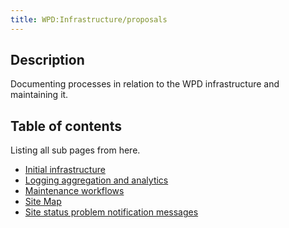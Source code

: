 ```yaml
---
title: WPD:Infrastructure/proposals
---
```

<h2><span class="mw-headline" id="Description">Description</span></h2>
<p>Documenting processes in relation to the WPD infrastructure and maintaining it.
</p>
<h2><span class="mw-headline" id="Table_of_contents">Table of contents</span></h2>
<p>Listing all sub pages from here.
</p>
<div class="subpagelist">
<ul><li> <a href="/wiki/WPD:Infrastructure/proposals/Initial_infrastructure" title="WPD:Infrastructure/proposals/Initial infrastructure">Initial infrastructure</a></li>
<li> <a href="/wiki/WPD:Infrastructure/proposals/Logging_aggregation_and_analytics" title="WPD:Infrastructure/proposals/Logging aggregation and analytics">Logging aggregation and analytics</a></li>
<li> <a href="/wiki/WPD:Infrastructure/proposals/Maintenance_workflows" title="WPD:Infrastructure/proposals/Maintenance workflows">Maintenance workflows</a></li>
<li> <a href="/wiki/WPD:Infrastructure/proposals/Site_Map" title="WPD:Infrastructure/proposals/Site Map">Site Map</a></li>
<li> <a href="/wiki/WPD:Infrastructure/proposals/Site_status_problem_notification_messages" title="WPD:Infrastructure/proposals/Site status problem notification messages">Site status problem notification messages</a></div></li></ul>

<!-- Saved in parser cache with key wpwiki:pcache:idhash:12217-0!*!0!!*!*!*!esi=1 and timestamp 20150731184737 and revision id 40803
 -->
